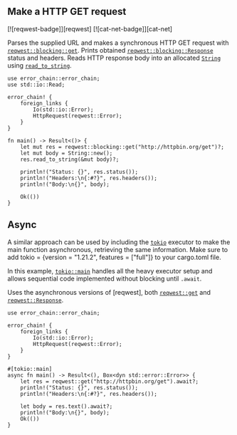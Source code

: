 ## Make a HTTP GET request

[![reqwest-badge]][reqwest] [![cat-net-badge]][cat-net]

Parses the supplied URL and makes a synchronous HTTP GET request
with [`reqwest::blocking::get`]. Prints obtained [`reqwest::blocking::Response`]
status and headers. Reads HTTP response body into an allocated [`String`]
using [`read_to_string`].


```rust,edition2018,no_run
use error_chain::error_chain;
use std::io::Read;

error_chain! {
    foreign_links {
        Io(std::io::Error);
        HttpRequest(reqwest::Error);
    }
}

fn main() -> Result<()> {
    let mut res = reqwest::blocking::get("http://httpbin.org/get")?;
    let mut body = String::new();
    res.read_to_string(&mut body)?;

    println!("Status: {}", res.status());
    println!("Headers:\n{:#?}", res.headers());
    println!("Body:\n{}", body);

    Ok(())
}

```

## Async

A similar approach can be used by including the [`tokio`] executor
to make the main function asynchronous, retrieving the same information.
Make sure to add tokio = {version = "1.21.2", features = ["full"]} to
your cargo.toml file.

In this example, [`tokio::main`] handles all the heavy executor setup
and allows sequential code implemented without blocking until `.await`.

Uses the asynchronous versions of [reqwest], both [`reqwest::get`] and
[`reqwest::Response`].

```rust,no_run
use error_chain::error_chain;

error_chain! {
    foreign_links {
        Io(std::io::Error);
        HttpRequest(reqwest::Error);
    }
}

#[tokio::main]
async fn main() -> Result<(), Box<dyn std::error::Error>> {
    let res = reqwest::get("http://httpbin.org/get").await?;
    println!("Status: {}", res.status());
    println!("Headers:\n{:#?}", res.headers());

    let body = res.text().await?;
    println!("Body:\n{}", body);
    Ok(())
}
```

[`read_to_string`]: https://doc.rust-lang.org/std/io/trait.Read.html#method.read_to_string
[`reqwest::blocking::get`]: https://docs.rs/reqwest/*/reqwest/blocking/fn.get.html
[`reqwest::blocking::Response`]: https://docs.rs/reqwest/*/reqwest/blocking/struct.Response.html
[`reqwest::get`]: https://docs.rs/reqwest/*/reqwest/fn.get.html
[`reqwest::Response`]: https://docs.rs/reqwest/*/reqwest/struct.Response.html
[`String`]: https://doc.rust-lang.org/std/string/struct.String.html
[`tokio`]: https://docs.rs/crate/tokio/0.2.11
[`tokio::main`]: https://tokio.rs/tokio/tutorial/hello-tokio#the-code
